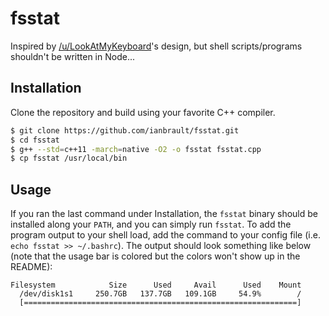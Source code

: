 # fsstat

Inspired by [/u/LookAtMyKeyboard](https://www.reddit.com/r/unixporn/comments/8gwcti/motd_ubuntu_server_1804_lts_my_motd_scripts_for/)'s design, but shell scripts/programs shouldn't be written in Node...

## Installation

Clone the repository and build using your favorite C++ compiler.

```bash
$ git clone https://github.com/ianbrault/fsstat.git
$ cd fsstat
$ g++ --std=c++11 -march=native -O2 -o fsstat fsstat.cpp
$ cp fsstat /usr/local/bin
```

## Usage

If you ran the last command under Installation, the `fsstat` binary should be installed along your `PATH`, and you can simply run `fsstat`. To add the program output to your shell load, add the command to your config file (i.e. `echo fsstat >> ~/.bashrc`). The output should look something like below (note that the usage bar is colored but the colors won't show up in the README):

```
Filesystem            Size      Used     Avail      Used    Mount
  /dev/disk1s1     250.7GB   137.7GB   109.1GB     54.9%        /
  [=============================================================]
```
